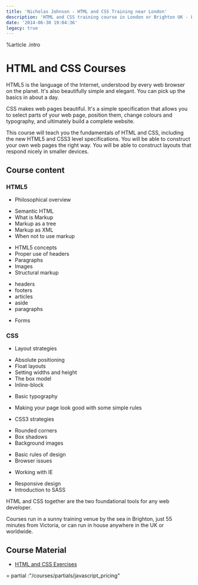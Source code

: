```yaml
---
title: 'Nicholas Johnson - HTML and CSS Training near London'
description: 'HTML and CSS training course in London or Brighton UK - Learn HTML5 and CSS3'
date: '2014-06-30 19:04:36'
legacy: true
---
```


%article
.intro

# HTML and CSS Courses

HTML5 is the language of the Internet, understood by every web browser on the planet. It's also beautifully simple and elegant. You can pick up the basics in about a day.

CSS makes web pages beautiful. It's a simple specification that allows you to select parts of your web page, position them, change colours and typography, and ultimately build a complete website.

This course will teach you the fundamentals of HTML and CSS, including the new HTML5 and CSS3 level specifications. You will be able to construct your own web pages the right way. You will be able to construct layouts that respond nicely in smaller devices.

## Course content

### HTML5

- Philosophical overview

* Semantic HTML
* What is Markup
* Markup as a tree
* Markup as XML
* When not to use markup

- HTML5 concepts
- Proper use of headers
- Paragraphs
- Images
- Structural markup

* headers
* footers
* articles
* aside
* paragraphs

- Forms

### CSS

- Layout strategies

* Absolute positioning
* Float layouts
* Setting widths and height
* The box model
* Inline-block

- Basic typography

* Making your page look good with some simple rules

- CSS3 strategies

* Rounded corners
* Box shadows
* Background images

- Basic rules of design
- Browser issues

* Working with IE

- Responsive design
- Introduction to SASS

HTML and CSS together are the two foundational tools for any web developer.

Courses run in a sunny training venue by the sea in Brighton, just 55 minutes from Victoria, or can run in house anywhere in the UK or worldwide.

## Course Material

- [HTML and CSS Exercises](/courses/html-and-css/exercises)

= partial :"/courses/partials/javascript_pricing"
